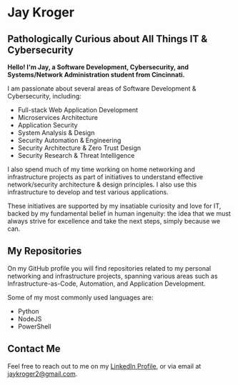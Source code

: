 # Jay Kroger

## Pathologically Curious about All Things IT & Cybersecurity

<b>Hello! I'm Jay, a Software Development, Cybersecurity, and Systems/Network Administration student from Cincinnati. </b>

I am passionate about several areas of Software Development & Cybersecurity, including:
- Full-stack Web Application Development
- Microservices Architecture
- Application Security
- System Analysis & Design
- Security Automation & Engineering
- Security Architecture & Zero Trust Design
- Security Research & Threat Intelligence

I also spend much of my time working on home networking and infrastructure projects as part of initiatives to understand effective network/security architecture & design principles. I also use this infrastructure to develop and test various applications.

These initiatives are supported by my insatiable curiosity and love for IT, backed by my fundamental belief in human ingenuity: the idea that we must always strive for excellence and take the next steps, simply because we can.

## My Repositories

On my GitHub profile you will find repositories related to my personal networking and infrastructure projects, spanning various areas such as Infrastructure-as-Code, Automation, and Application Development.

Some of my most commonly used languages are:
- Python
- NodeJS
- PowerShell

## Contact Me

Feel free to reach out to me on my [LinkedIn Profile](https://www.linkedin.com/in/jay-kroger-29500524a/), or via email at jaykroger2@gmail.com.

